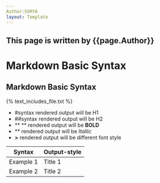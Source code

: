 ```yaml
---
Author:SURYA
layout: Template
---
```


## This page is written by {{page.Author}}

# Markdown Basic Syntax

## Markdown Basic Syntax

{% text_includes_file.txt %}

- #syntax rendered output will be H1
- ##syntax rendered output will be H2
- ** ** rendered output will be **BOLD**
- ** rendered output will be *Itallic*
- **>** rendered output will be different font style

|Syntax|Output-style|
|------|------------|
|Example 1|Title 1|
|Example 2|Title 2|
